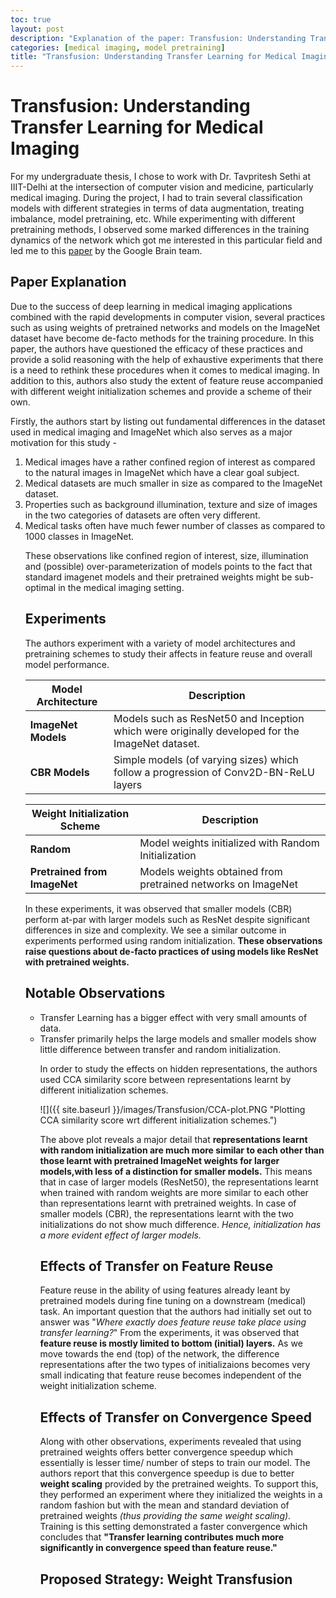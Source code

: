 ```yaml
---
toc: true
layout: post
description: "Explanation of the paper: Transfusion: Understanding Transfer Learning for Medical Imaging".
categories: [medical imaging, model pretraining]
title: "Transfusion: Understanding Transfer Learning for Medical Imaging."
---
```


# Transfusion: Understanding Transfer Learning for Medical Imaging 

For my undergraduate thesis, I chose to work with Dr. Tavpritesh Sethi at IIIT-Delhi at the intersection of computer vision and medicine, particularly medical imaging. During the project, I had to train several classification models with different strategies in terms of data augmentation, treating imbalance, model pretraining, etc. While experimenting with different pretraining methods, I observed some marked differences in the training dynamics of the network which got me interested in this particular field and led me to this [paper](https://arxiv.org/abs/1902.07208) by the Google Brain team.  

## Paper Explanation

Due to the success of deep learning in medical imaging applications combined with the rapid developments in computer vision, several practices such as using weights of pretrained networks and models on the ImageNet dataset have become de-facto methods for the training procedure. In this paper, the authors have questioned the efficacy of these practices and provide a solid reasoning with the help of exhaustive experiments that there is a need to rethink these procedures when it comes to medical imaging. In addition to this, authors also study the extent of feature reuse accompanied with different weight initialization schemes and provide a scheme of their own.

Firstly, the authors start by listing out fundamental differences in the dataset used in medical imaging and ImageNet which also serves as a major motivation for this study -  
<ol>
  <li> Medical images have a rather confined region of interest as compared to the natural images in ImageNet which have a clear goal subject. </li>
  <li> Medical datasets are much smaller in size as compared to the ImageNet dataset. </li>
  <li> Properties such as background illumination, texture and size of images in the two categories of datasets are often very different. </li>
  <li> Medical tasks often have much fewer number of classes as compared to 1000 classes in ImageNet. </li> 

These observations like confined region of interest, size, illumination and (possible) over-parameterization of models points to the fact that standard imagenet models and their pretrained weights might be sub-optimal in the medical imaging setting. 

## Experiments

The authors experiment with a variety of model architectures and pretraining schemes to study their affects in feature reuse and overall model performance. 

| Model Architecture  	| Description                                                                                     	|
|---------------------	|-------------------------------------------------------------------------------------------------	|
| **ImageNet Models** 	| Models such as ResNet50 and Inception which were originally developed for the ImageNet dataset. 	|
| **CBR Models**      	| Simple models (of varying sizes) which follow a progression of Conv2D-BN-ReLU layers                   	|

| Weight Initialization Scheme 	| Description                                                  	|
|------------------------------	|--------------------------------------------------------------	|
| **Random**                   	| Model weights initialized with Random Initialization         	|
| **Pretrained from ImageNet** 	| Models weights obtained from pretrained networks on ImageNet 	|

In these experiments, it was observed that smaller models (CBR) perform at-par with larger models such as ResNet despite significant differences in size and complexity. We see a similar outcome in experiments performed using random initialization. **These observations raise questions about de-facto practices of using models like ResNet with pretrained weights.**

## Notable Observations

<ul>
<li> Transfer Learning has a bigger effect with very small amounts of data. </li>
<li> Transfer primarily helps the large models and smaller models show little difference between transfer and random initialization. </li>

In order to study the effects on hidden representations, the authors used CCA similarity score between representations learnt by different initialization schemes. 

![]({{ site.baseurl }}/images/Transfusion/CCA-plot.PNG "Plotting CCA similarity score wrt different initialization schemes.")

The above plot reveals a major detail that **representations learnt with random initialization are much more similar to each other than those learnt with pretrained ImageNet weights for larger models,with less of a distinction for smaller models.** This means that in case of larger models (ResNet50), the representations learnt when trained with random weights are more similar to each other than representations learnt with pretrained weights. In case of smaller models (CBR), the representations learnt with the two initializations do not show much difference. *Hence, initialization has a more evident effect of larger models.*

## Effects of Transfer on Feature Reuse
Feature reuse in the ability of using features already leant by pretrained models during fine tuning on a downstream (medical) task. An important question that the authors had initially set out to answer was "*Where exactly does feature reuse take place using transfer learning?*" From the experiments, it was observed that **feature reuse is mostly limited to bottom (initial) layers.** As we move towards the end (top) of the network, the difference representations after the two types of initializaions becomes very small indicating that feature reuse becomes independent of the weight initialization scheme. 

## Effects of Transfer on Convergence Speed
Along with other observations, experiments revealed that using pretrained weights offers better convergence speedup which essentially is lesser time/ number of steps to train our model. The authors report that this convergence speedup is due to better **weight scaling** provided by the pretrained weights. To support this, they performed an experiment where they initialized the weights in a random fashion but with the mean and standard deviation of pretrained weights *(thus providing the same weight scaling)*. Training is this setting demonstrated a faster convergence which concludes that **"Transfer learning contributes much more significantly in convergence speed than feature reuse."**

## Proposed Strategy: Weight Transfusion









